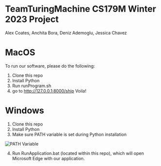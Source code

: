 # TeamTuringMachine CS179M Winter 2023 Project
Alex Coates, Anchita Bora, Deniz Ademoglu, Jessica Chavez

# MacOS
To run our software, please do the following:
1. Clone this repo
2. Install Python
3. Run runProgram.sh
4. go to http://127.0.0.1:8000/ship 
Voila!

# Windows
1. Clone this repo
2. Install Python 
3. Make sure PATH variable is set during Python installation

![PATH Variable](https://www.pylenin.com/content/images/size/w1000/2021/08/Why-learn-Python--7-.png)

4. Run RunApplication.bat (located within this repo), which will open Microsoft Edge with our application.
